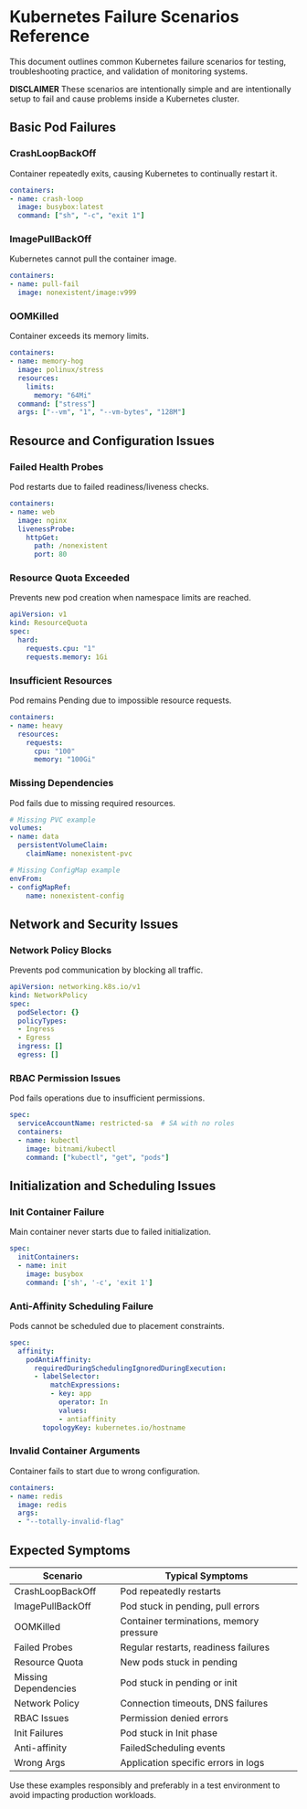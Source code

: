 # Kubernetes Failure Scenarios Reference

This document outlines common Kubernetes failure scenarios for testing, troubleshooting practice, and validation of monitoring systems.

**DISCLAIMER** These scenarios are intentionally simple and are intentionally setup to fail and cause problems inside a Kubernetes cluster.

## Basic Pod Failures

### CrashLoopBackOff

Container repeatedly exits, causing Kubernetes to continually restart it.

```yaml
containers:
- name: crash-loop
  image: busybox:latest
  command: ["sh", "-c", "exit 1"]
```

### ImagePullBackOff

Kubernetes cannot pull the container image.

```yaml
containers:
- name: pull-fail
  image: nonexistent/image:v999
```

### OOMKilled

Container exceeds its memory limits.

```yaml
containers:
- name: memory-hog
  image: polinux/stress
  resources:
    limits:
      memory: "64Mi"
  command: ["stress"]
  args: ["--vm", "1", "--vm-bytes", "128M"]
```

## Resource and Configuration Issues

### Failed Health Probes

Pod restarts due to failed readiness/liveness checks.

```yaml
containers:
- name: web
  image: nginx
  livenessProbe:
    httpGet:
      path: /nonexistent
      port: 80
```

### Resource Quota Exceeded

Prevents new pod creation when namespace limits are reached.

```yaml
apiVersion: v1
kind: ResourceQuota
spec:
  hard:
    requests.cpu: "1"
    requests.memory: 1Gi
```

### Insufficient Resources

Pod remains Pending due to impossible resource requests.

```yaml
containers:
- name: heavy
  resources:
    requests:
      cpu: "100"
      memory: "100Gi"
```

### Missing Dependencies

Pod fails due to missing required resources.

```yaml
# Missing PVC example
volumes:
- name: data
  persistentVolumeClaim:
    claimName: nonexistent-pvc

# Missing ConfigMap example
envFrom:
- configMapRef:
    name: nonexistent-config
```

## Network and Security Issues

### Network Policy Blocks

Prevents pod communication by blocking all traffic.

```yaml
apiVersion: networking.k8s.io/v1
kind: NetworkPolicy
spec:
  podSelector: {}
  policyTypes:
  - Ingress
  - Egress
  ingress: []
  egress: []
```

### RBAC Permission Issues

Pod fails operations due to insufficient permissions.

```yaml
spec:
  serviceAccountName: restricted-sa  # SA with no roles
  containers:
  - name: kubectl
    image: bitnami/kubectl
    command: ["kubectl", "get", "pods"]
```

## Initialization and Scheduling Issues

### Init Container Failure

Main container never starts due to failed initialization.

```yaml
spec:
  initContainers:
  - name: init
    image: busybox
    command: ['sh', '-c', 'exit 1']
```

### Anti-Affinity Scheduling Failure

Pods cannot be scheduled due to placement constraints.

```yaml
spec:
  affinity:
    podAntiAffinity:
      requiredDuringSchedulingIgnoredDuringExecution:
      - labelSelector:
          matchExpressions:
          - key: app
            operator: In
            values:
            - antiaffinity
        topologyKey: kubernetes.io/hostname
```

### Invalid Container Arguments

Container fails to start due to wrong configuration.

```yaml
containers:
- name: redis
  image: redis
  args:
  - "--totally-invalid-flag"
```

## Expected Symptoms

| Scenario | Typical Symptoms |
|----------|-----------------|
| CrashLoopBackOff | Pod repeatedly restarts |
| ImagePullBackOff | Pod stuck in pending, pull errors |
| OOMKilled | Container terminations, memory pressure |
| Failed Probes | Regular restarts, readiness failures |
| Resource Quota | New pods stuck in pending |
| Missing Dependencies | Pod stuck in pending or init |
| Network Policy | Connection timeouts, DNS failures |
| RBAC Issues | Permission denied errors |
| Init Failures | Pod stuck in Init phase |
| Anti-affinity | FailedScheduling events |
| Wrong Args | Application specific errors in logs |

Use these examples responsibly and preferably in a test environment to avoid impacting production workloads.
